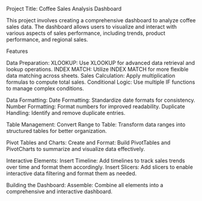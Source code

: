 Project Title:
Coffee Sales Analysis Dashboard

This project involves creating a comprehensive dashboard to analyze coffee sales data. The dashboard allows users to visualize and interact with various aspects of sales performance, including trends, product performance, and regional sales.

Features

Data Preparation:
XLOOKUP: Use XLOOKUP for advanced data retrieval and lookup operations.
INDEX MATCH: Utilize INDEX MATCH for more flexible data matching across sheets.
Sales Calculation: Apply multiplication formulas to compute total sales.
Conditional Logic: Use multiple IF functions to manage complex conditions.

Data Formatting:
Date Formatting: Standardize date formats for consistency.
Number Formatting: Format numbers for improved readability.
Duplicate Handling: Identify and remove duplicate entries.

Table Management:
Convert Range to Table: Transform data ranges into structured tables for better organization.

Pivot Tables and Charts:
Create and Format: Build PivotTables and PivotCharts to summarize and visualize data effectively.

Interactive Elements:
Insert Timeline: Add timelines to track sales trends over time and format them accordingly.
Insert Slicers: Add slicers to enable interactive data filtering and format them as needed.

Building the Dashboard:
Assemble: Combine all elements into a comprehensive and interactive dashboard.
